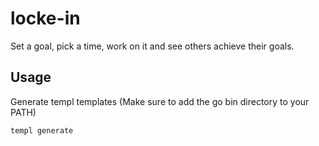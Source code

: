 # locke-in
Set a goal, pick a time, work on it and see others achieve their goals.

## Usage

Generate templ templates (Make sure to add the go bin directory to your PATH)

```bash
templ generate
```